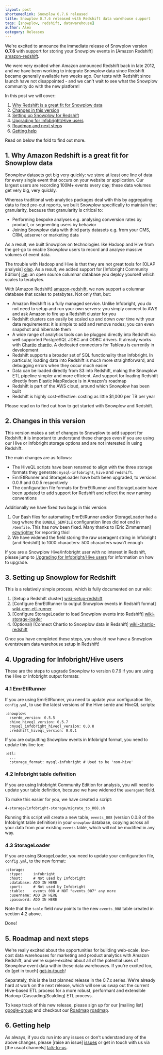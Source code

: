 ```yaml
---
layout: post
shortenedlink: Snowplow 0.7.6 released
title: Snowplow 0.7.6 released with Redshift data warehouse support
tags: [snowplow, redshift, datawarehouse]
author: Alex
category: Releases
---
```


We're excited to announce the immediate release of Snowplow version **0.7.6** with support for storing your Snowplow events in [Amazon Redshift] [amazon-redshift].

We were very excited when Amazon announced Redshift back in late 2012, and we have been working to integrate Snowplow data since Redshift became generally available two weeks ago. Our tests with Redshift since launch have not disappointed - and we can't wait to see what the Snowplow community do with the new platform!

In this post we will cover:

1. [Why Redshift is a great fit for Snowplow data](/blog/2013/03/03/snowplow-0.7.6-released-with-redshift-data-warehouse-support#why-redshift)
2. [Changes in this version](/blog/2013/03/03/snowplow-0.7.6-released-with-redshift-data-warehouse-support#this-version)
3. [Setting up Snowplow for Redshift](/blog/2013/03/03/snowplow-0.7.6-released-with-redshift-data-warehouse-support#snowplow-redshift)
4. [Upgrading for Infobright/Hive users](/blog/2013/03/03/snowplow-0.7.6-released-with-redshift-data-warehouse-support#upgrading)
5. [Roadmap and next steps](/blog/2013/03/03/snowplow-0.7.6-released-with-redshift-data-warehouse-support#roadmap)
6. [Getting help](/blog/2013/03/03/snowplow-0.7.6-released-with-redshift-data-warehouse-support#help)

Read on below the fold to find out more.

<!--more-->

<h2><a name="why-redshift">1. Why Amazon Redshift is a great fit for Snowplow data</a></h2>

Snowplow datasets get big very quickly: we store at least one line of data for every single event that occurs on your website or application. Our largest users are recording 100M+ events every day; these data volumes get very big, very quickly.

Whereas traditional web analytics packages deal with this by aggregating data to feed pre-cut reports, we built Snowplow specifically to maintain that granularity, because that granularity is critical to:

* Performing bespoke analyses e.g. analysing conversion rates by product, or segmenting users by behavior
* Joining Snowplow data with third party datasets e.g. from your CMS, CRM, adserver or marketing data

As a result, we built Snowplow on technologies like Hadoop and Hive from the get-go to enable Snowplow users to record and analyse massive volumes of event data.

The trouble with Hadoop and Hive is that they are not great tools for [OLAP analysis] [olap]. As a result, we added support for [Infobright Community Edition] [ice]: an open source columnar database you deploy yourself which scales to terabytes.

With [Amazon Redshift] [amazon-redshift], we now support a columnar database that scales to petabytes. Not only that, but:

* Amazon Redshift is a fully managed service. Unlike Infobright, you do not need to setup and run your own servers: you simply connect to AWS and ask Amazon to fire up a Redshift cluster for you
* Redshift clusters can easily be scaled up and down over time with your data requirements: it is simple to add and remove nodes; you can even snapshot and hibernate them
* A wide range of analytics tools can be plugged directly into Redshift via well supported PostgreSQL JDBC and ODBC drivers. It already works with [Chartio] [chartio]. A dedicated connectors for Tableau is currently in development
* Redshift supports a broader set of SQL functionality than Infobright. In particular, loading data into Redshift is much more straightforward, and debugging errors when they occur much easier
* Data can be loaded directly from S3 into Redshift, making the Snowplow ETL pipeline simpler and more efficient. And support for loading Redshift directly from Elastic MapReduce is in Amazon's roadmap
* Redshift is part of the AWS cloud, around which Snowplow has been built
* Redshift is highly cost-effective: costing as little $1,000 per TB per year

Please read on to find out how to get started with Snowplow and Redshift.

<h2><a name="this-version">2. Changes in this version</a></h2>

This version makes a set of changes to Snowplow to add support for Redshift; it is important to understand these changes even if you are using our Hive or Infobright storage options and are not interested in using Redshift.

The main changes are as follows:

* The HiveQL scripts have been renamed to align with the three storage formats they generate: `mysql-infobright`, `hive` and `redshift`.
* EmrEtlRunner and StorageLoader have both been upgraded, to versions 0.0.9 and 0.0.5 respectively
* The configuration file formats for EmrEtlRunner and StorageLoader have been updated to add support for Redshift and reflect the new naming conventions

Additionally we have fixed two bugs in this version:

1. Our Bash files for automating EmrEtlRunner and/or StorageLoader had a bug where the `BUNDLE_GEMFILE` configuration lines did not end in `/Gemfile`. This has now been fixed. Many thanks to [Eric Zimmerman] [ezwrighter] for reporting this!
2. We have widened the field storing the raw useragent string in Infobright (and Redshift) to 1000 characters: 500 characters wasn't enough

If you are a Snowplow Hive/Infobright user with no interest in Redshift, please jump to [Upgrading for Infobright/Hive users](FIXME#hive-ice-upgrade) for information on how to upgrade.

<h2><a name="snowplow-redshift">3. Setting up Snowplow for Redshift</a></h2>

This is a relatively simple process, which is fully documented on our wiki:

1. [Setup a Redshift cluster] [wiki-setup-redshift]
2. [Configure EmrEtlRunner to output Snowplow events in Redshift format] [wiki-emr-etl-runner]
3. [Configure StorageLoader to load Snowplow events into Redshift] [wiki-storage-loader]
4. (Optional) [Connect Chartio to Snowplow data in Redshift] [wiki-chartio-redshift]

Once you have completed these steps, you should now have a Snowplow eventstream data warehouse setup in Redshift!

<h2><a name="upgrading">4. Upgrading for Infobright/Hive users</a></h2>

These are the steps to upgrade Snowplow to version 0.7.6 if you are using the Hive or Infobright output formats:

### 4.1 EmrEtlRunner

If you are using EmrEtlRunner, you need to update your configuration file, `config.yml`, to use the latest versions of the Hive serde and HiveQL scripts:

    :snowplow:
      :serde_version: 0.5.5
      :hive_hiveql_version: 0.5.7
      :mysql_infobright_hiveql_version: 0.0.8
      :redshift_hiveql_version: 0.0.1

If you are outputting Snowplow events in Infobright format, you need to update this line too:

    :etl:
      ...
      :storage_format: mysql-infobright # Used to be 'non-hive'

### 4.2 Infobright table definition

If you are using Infobright Community Edition for analysis, you will need to update your table definition, because we have widened the `useragent` field.

To make this easier for you, we have created a script:

    4-storage/infobright-storage/migrate_to_008.sh

Running this script will create a new table, `events_008` (version 0.0.8 of the Infobright table definition) in your `snowplow` database, copying across all your data from your existing `events` table, which will not be modified in any way.

### 4.3 StorageLoader

If you are using StorageLoader, you need to update your configuration file, `config.yml`, to the new format:

    :storage:
      :type:     infobright
      :host:     # Not used by Infobright
      :database: ADD IN HERE
      :port:     # Not used by Infobright
      :table:    events_008 # NOT "events_007" any more
      :username: ADD IN HERE
      :password: ADD IN HERE

Note that the `table` field now points to the new `events_008` table created in section 4.2 above.

Done!

<h2><a name="roadmap">5. Roadmap and next steps</a></h2>

We're really excited about the opportunities for building web-scale, low-cost data warehouses for marketing and product analytics with Amazon Redshift, and we're super-excited about all of the potential uses of Snowplow event data within these data warehouses. If you're excited too, do [get in touch] [get-in-touch]!

Separately, this is the last planned release in the 0.7.x series. We're already hard at work on the next release, which will see us swap out the current Hive-based ETL process for a more robust, performant and extensible Hadoop (Cascading/Scalding) ETL process.

To keep track of this new release, please sign up for our [mailing list] [google-group] and checkout our [Roadmap] [roadmap].

<h2><a name="help">6. Getting help</a></h2>

As always, if you do run into any issues or don't understand any of the above changes, please [raise an issue] [issues] or get in touch with us via [the usual channels] [talk-to-us].

[amazon-redshift]: http://aws.amazon.com/redshift/
[olap]: http://en.wikipedia.org/wiki/Online_analytical_processing
[ice]: http://www.infobright.com/
[chartio]: http://chartio.com/
[ezwrighter]: https://github.com/EZWrighter

[wiki-setup-redshift]: https://github.com/snowplow/snowplow/wiki/setting-up-redshift
[wiki-emr-etl-runner]: https://github.com/snowplow/snowplow/wiki/1-Installing-EmrEtlRunner
[wiki-storage-loader]: https://github.com/snowplow/snowplow/wiki/1-Installing-the-StorageLoader
[wiki-chartio-redshift]: https://github.com/snowplow/snowplow/wiki/Setting-up-ChartIO-to-visualize-Snowplow-data#wiki-redshift

[get-in-touch]: mailto:sales@snowplowanalytics.com
[issues]: https://github.com/snowplow/snowplow/issues
[talk-to-us]: https://github.com/snowplow/snowplow/wiki/Talk-to-us
[google-group]: https://groups.google.com/forum/?fromgroups#!forum/snowplow-user
[roadmap]: https://github.com/snowplow/snowplow/wiki/Product-roadmap